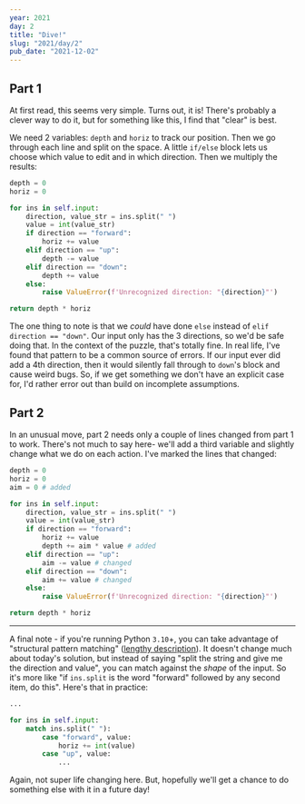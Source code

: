 ```yaml
---
year: 2021
day: 2
title: "Dive!"
slug: "2021/day/2"
pub_date: "2021-12-02"
---
```


## Part 1

At first read, this seems very simple. Turns out, it is! There's probably a clever way to do it, but for something like this, I find that "clear" is best.

We need 2 variables: `depth` and `horiz` to track our position. Then we go through each line and split on the space. A little `if/else` block lets us choose which value to edit and in which direction. Then we multiply the results:

```py
depth = 0
horiz = 0

for ins in self.input:
    direction, value_str = ins.split(" ")
    value = int(value_str)
    if direction == "forward":
        horiz += value
    elif direction == "up":
        depth -= value
    elif direction == "down":
        depth += value
    else:
        raise ValueError(f'Unrecognized direction: "{direction}"')

return depth * horiz
```

The one thing to note is that we _could_ have done `else` instead of `elif direction == "down"`. Our input only has the 3 directions, so we'd be safe doing that. In the context of the puzzle, that's totally fine. In real life, I've found that pattern to be a common source of errors. If our input ever did add a 4th direction, then it would silently fall through to `down`'s block and cause weird bugs. So, if we get something we don't have an explicit case for, I'd rather error out than build on incomplete assumptions.

## Part 2

In an unusual move, part 2 needs only a couple of lines changed from part 1 to work. There's not much to say here- we'll add a third variable and slightly change what we do on each action. I've marked the lines that changed:

```py
depth = 0
horiz = 0
aim = 0 # added

for ins in self.input:
    direction, value_str = ins.split(" ")
    value = int(value_str)
    if direction == "forward":
        horiz += value
        depth += aim * value # added
    elif direction == "up":
        aim -= value # changed
    elif direction == "down":
        aim += value # changed
    else:
        raise ValueError(f'Unrecognized direction: "{direction}"')

return depth * horiz
```

---

A final note - if you're running Python `3.10`+, you can take advantage of "structural pattern matching" ([lengthy description](https://www.python.org/dev/peps/pep-0636/)). It doesn't change much about today's solution, but instead of saying "split the string and give me the direction and value", you can match against the _shape_ of the input. So it's more like "if `ins.split` is the word "forward" followed by any second item, do this". Here's that in practice:

```py
...

for ins in self.input:
    match ins.split(" "):
        case "forward", value:
            horiz += int(value)
        case "up", value:
            ...
```

Again, not super life changing here. But, hopefully we'll get a chance to do something else with it in a future day!
